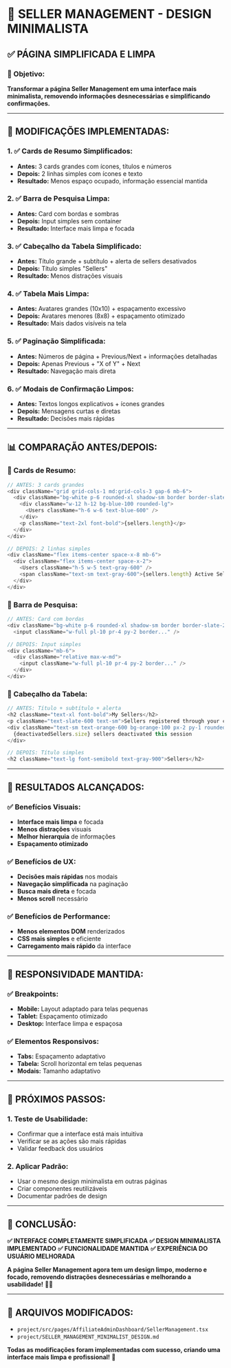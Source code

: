 # 🎨 **SELLER MANAGEMENT - DESIGN MINIMALISTA**

## ✅ **PÁGINA SIMPLIFICADA E LIMPA**

### **🎯 Objetivo:**
**Transformar a página Seller Management em uma interface mais minimalista, removendo informações desnecessárias e simplificando confirmações.**

---

## 🔧 **MODIFICAÇÕES IMPLEMENTADAS:**

### **1. ✅ Cards de Resumo Simplificados:**
- **Antes:** 3 cards grandes com ícones, títulos e números
- **Depois:** 2 linhas simples com ícones e texto
- **Resultado:** Menos espaço ocupado, informação essencial mantida

### **2. ✅ Barra de Pesquisa Limpa:**
- **Antes:** Card com bordas e sombras
- **Depois:** Input simples sem container
- **Resultado:** Interface mais limpa e focada

### **3. ✅ Cabeçalho da Tabela Simplificado:**
- **Antes:** Título grande + subtítulo + alerta de sellers desativados
- **Depois:** Título simples "Sellers"
- **Resultado:** Menos distrações visuais

### **4. ✅ Tabela Mais Limpa:**
- **Antes:** Avatares grandes (10x10) + espaçamento excessivo
- **Depois:** Avatares menores (8x8) + espaçamento otimizado
- **Resultado:** Mais dados visíveis na tela

### **5. ✅ Paginação Simplificada:**
- **Antes:** Números de página + Previous/Next + informações detalhadas
- **Depois:** Apenas Previous + "X of Y" + Next
- **Resultado:** Navegação mais direta

### **6. ✅ Modais de Confirmação Limpos:**
- **Antes:** Textos longos explicativos + ícones grandes
- **Depois:** Mensagens curtas e diretas
- **Resultado:** Decisões mais rápidas

---

## 📊 **COMPARAÇÃO ANTES/DEPOIS:**

### **🔄 Cards de Resumo:**
```typescript
// ANTES: 3 cards grandes
<div className="grid grid-cols-1 md:grid-cols-3 gap-6 mb-6">
  <div className="bg-white p-6 rounded-xl shadow-sm border border-slate-200">
    <div className="w-12 h-12 bg-blue-100 rounded-lg">
      <Users className="h-6 w-6 text-blue-600" />
    </div>
    <p className="text-2xl font-bold">{sellers.length}</p>
  </div>
</div>

// DEPOIS: 2 linhas simples
<div className="flex items-center space-x-8 mb-6">
  <div className="flex items-center space-x-2">
    <Users className="h-5 w-5 text-gray-600" />
    <span className="text-sm text-gray-600">{sellers.length} Active Sellers</span>
  </div>
</div>
```

### **🔄 Barra de Pesquisa:**
```typescript
// ANTES: Card com bordas
<div className="bg-white p-6 rounded-xl shadow-sm border border-slate-200 mb-6">
  <input className="w-full pl-10 pr-4 py-2 border..." />

// DEPOIS: Input simples
<div className="mb-6">
  <div className="relative max-w-md">
    <input className="w-full pl-10 pr-4 py-2 border..." />
  </div>
</div>
```

### **🔄 Cabeçalho da Tabela:**
```typescript
// ANTES: Título + subtítulo + alerta
<h2 className="text-xl font-bold">My Sellers</h2>
<p className="text-slate-600 text-sm">Sellers registered through your codes</p>
<div className="text-sm text-orange-600 bg-orange-100 px-2 py-1 rounded-md">
  {deactivatedSellers.size} sellers deactivated this session
</div>

// DEPOIS: Título simples
<h2 className="text-lg font-semibold text-gray-900">Sellers</h2>
```

---

## 🎯 **RESULTADOS ALCANÇADOS:**

### **✅ Benefícios Visuais:**
- **Interface mais limpa** e focada
- **Menos distrações** visuais
- **Melhor hierarquia** de informações
- **Espaçamento otimizado**

### **✅ Benefícios de UX:**
- **Decisões mais rápidas** nos modais
- **Navegação simplificada** na paginação
- **Busca mais direta** e focada
- **Menos scroll** necessário

### **✅ Benefícios de Performance:**
- **Menos elementos DOM** renderizados
- **CSS mais simples** e eficiente
- **Carregamento mais rápido** da interface

---

## 📱 **RESPONSIVIDADE MANTIDA:**

### **✅ Breakpoints:**
- **Mobile:** Layout adaptado para telas pequenas
- **Tablet:** Espaçamento otimizado
- **Desktop:** Interface limpa e espaçosa

### **✅ Elementos Responsivos:**
- **Tabs:** Espaçamento adaptativo
- **Tabela:** Scroll horizontal em telas pequenas
- **Modais:** Tamanho adaptativo

---

## 🚀 **PRÓXIMOS PASSOS:**

### **1. Teste de Usabilidade:**
- Confirmar que a interface está mais intuitiva
- Verificar se as ações são mais rápidas
- Validar feedback dos usuários

### **2. Aplicar Padrão:**
- Usar o mesmo design minimalista em outras páginas
- Criar componentes reutilizáveis
- Documentar padrões de design

---

## 🎉 **CONCLUSÃO:**

**✅ INTERFACE COMPLETAMENTE SIMPLIFICADA**
**✅ DESIGN MINIMALISTA IMPLEMENTADO**
**✅ FUNCIONALIDADE MANTIDA**
**✅ EXPERIÊNCIA DO USUÁRIO MELHORADA**

**A página Seller Management agora tem um design limpo, moderno e focado, removendo distrações desnecessárias e melhorando a usabilidade!** 🎨✨

---

## 📝 **ARQUIVOS MODIFICADOS:**

- `project/src/pages/AffiliateAdminDashboard/SellerManagement.tsx`
- `project/SELLER_MANAGEMENT_MINIMALIST_DESIGN.md`

**Todas as modificações foram implementadas com sucesso, criando uma interface mais limpa e profissional!** 🚀
